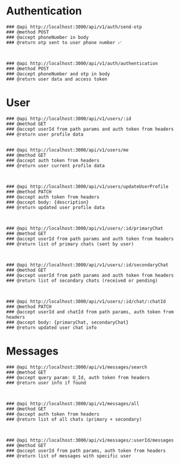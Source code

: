 # Authentication

    ### @api http://localhost:3000/api/v1/auth/send-otp
    ### @method POST
    ### @accept phoneNumber in body
    ### @return otp sent to user phone number ✅



    ### @api http://localhost:3000/api/v1/auth/authentication
    ### @method POST
    ### @accept phoneNumber and otp in body
    ### @return user data and access token

# User

    ### @api http://localhost:3000/api/v1/users/:id
    ### @method GET
    ### @accept userId from path params and auth token from headers
    ### @return user profile data


    ### @api http://localhost:3000/api/v1/users/me
    ### @method GET
    ### @accept auth token from headers
    ### @return user current profile data



    ### @api http://localhost:3000/api/v1/users/updateUserProfile
    ### @method PATCH
    ### @accept auth token from headers
    ### @accept body: {description}
    ### @return updated user profile data



    ### @api http://localhost:3000/api/v1/users/:id/primaryChat
    ### @method GET
    ### @accept userId from path params and auth token from headers
    ### @return list of primary chats (sent by user)



    ### @api http://localhost:3000/api/v1/users/:id/secondaryChat
    ### @method GET
    ### @accept userId from path params and auth token from headers
    ### @return list of secondary chats (received or pending)



    ### @api http://localhost:3000/api/v1/users/:id/chat/:chatId
    ### @method PATCH
    ### @accept userId and chatId from path params, auth token from headers
    ### @accept body: {primaryChat, secondaryChat}
    ### @return updated user chat info

# Messages

    ### @api http://localhost:3000/api/v1/messages/search
    ### @method GET
    ### @accept query param: U_Id, auth token from headers
    ### @return user info if found



    ### @api http://localhost:3000/api/v1/messages/all
    ### @method GET
    ### @accept auth token from headers
    ### @return list of all chats (primary + secondary)



    ### @api http://localhost:3000/api/v1/messages/:userId/messages
    ### @method GET
    ### @accept userId from path params, auth token from headers
    ### @return list of messages with specific user

